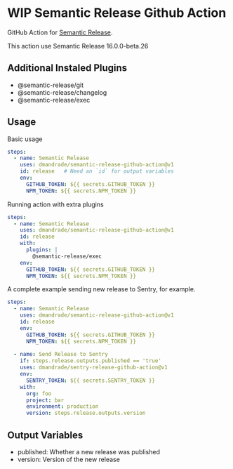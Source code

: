 # WIP Semantic Release Github Action

GitHub Action for [Semantic Release](https://github.com/semantic-release/semantic-release). 

This action use Semantic Release 16.0.0-beta.26

## Additional Instaled Plugins

- @semantic-release/git
- @semantic-release/changelog
- @semantic-release/exec

## Usage

Basic usage

```yaml
steps:
  - name: Semantic Release
    uses: dmandrade/semantic-release-github-action@v1
    id: release   # Need an `id` for output variables
    env:
      GITHUB_TOKEN: ${{ secrets.GITHUB_TOKEN }}
      NPM_TOKEN: ${{ secrets.NPM_TOKEN }}
```

Running action with extra plugins

```yaml
steps:
  - name: Semantic Release
    uses: dmandrade/semantic-release-github-action@v1
    id: release
    with:
      plugins: |
        @semantic-release/exec
    env:
      GITHUB_TOKEN: ${{ secrets.GITHUB_TOKEN }}
      NPM_TOKEN: ${{ secrets.NPM_TOKEN }}
```

A complete example sending new release to Sentry, for example.

```yaml
steps:
  - name: Semantic Release
    uses: dmandrade/semantic-release-github-action@v1
    id: release
    env:
      GITHUB_TOKEN: ${{ secrets.GITHUB_TOKEN }}
      NPM_TOKEN: ${{ secrets.NPM_TOKEN }}
      
  - name: Send Release to Sentry
    if: steps.release.outputs.published == 'true'
    uses: dmandrade/sentry-release-github-action@v1
    env:
      SENTRY_TOKEN: ${{ secrets.SENTRY_TOKEN }}
    with:
      org: foo
      project: bar
      environment: production
      version: steps.release.outputs.version
```

## Output Variables
- published: Whether a new release was published
- version: Version of the new release
